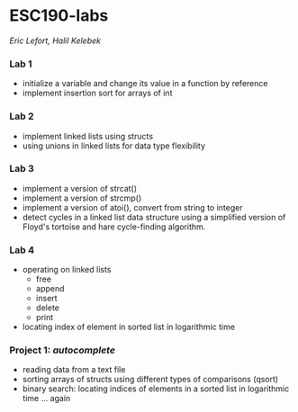 # ESC190-labs
_Eric Lefort, Halil Kelebek_

### Lab 1
* initialize a variable and change its value in a function by reference
* implement insertion sort for arrays of int

### Lab 2
* implement linked lists using structs
* using unions in linked lists for data type flexibility

### Lab 3
* implement a version of strcat()
* implement a version of strcmp()
* implement a version of atoi(), convert from string to integer
* detect cycles in a linked list data structure using a simplified version of Floyd's tortoise and hare cycle-finding algorithm.

### Lab 4
* operating on linked lists
	* free
	* append
	* insert
	* delete
	* print
* locating index of element in sorted list in logarithmic time


### Project 1: _autocomplete_
* reading data from a text file
* sorting arrays of structs using different types of comparisons (qsort)
* binary search: locating indices of elements in a sorted list in logarithmic time ... again
